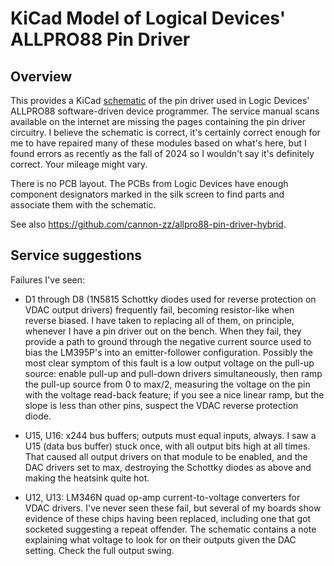 # KiCad Model of Logical Devices' ALLPRO88 Pin Driver

## Overview

This provides a KiCad [schematic](https://github.com/user-attachments/files/18313981/pin_driver.pdf) of the pin driver used in Logic Devices' ALLPRO88 software-driven device programmer.  The service manual scans available on the internet are missing the pages containing the pin driver circuitry.  I believe the schematic is correct, it's certainly correct enough for me to have repaired many of these modules based on what's here, but I found errors as recently as the fall of 2024 so I wouldn't say it's definitely correct.  Your mileage might vary.

There is no PCB layout.  The PCBs from Logic Devices have enough component designators marked in the silk screen to find parts and associate them with the schematic.

See also https://github.com/cannon-zz/allpro88-pin-driver-hybrid.

## Service suggestions

Failures I've seen:

 * D1 through D8 (1N5815 Schottky diodes used for reverse protection on VDAC output drivers) frequently fail, becoming resistor-like when reverse biased.  I have taken to replacing all of them, on principle, whenever I have a pin driver out on the bench.  When they fail, they provide a path to ground through the negative current source used to bias the LM395P's into an emitter-follower configuration.  Possibly the most clear symptom of this fault is a low output voltage on the pull-up source:  enable pull-up and pull-down drivers simultaneously, then ramp the pull-up source from 0 to max/2, measuring the voltage on the pin with the voltage read-back feature;  if you see a nice linear ramp, but the slope is less than other pins, suspect the VDAC reverse protection diode.

 * U15, U16:  x244 bus buffers;  outputs must equal inputs, always.  I saw a U15 (data bus buffer) stuck once, with all output bits high at all times.  That caused all output drivers on that module to be enabled, and the DAC drivers set to max, destroying the Schottky diodes as above and making the heatsink quite hot.

 * U12, U13:  LM346N quad op-amp current-to-voltage converters for VDAC drivers.  I've never seen these fail, but several of my boards show evidence of these chips having been replaced, including one that got socketed suggesting a repeat offender.  The schematic contains a note explaining what voltage to look for on their outputs given the DAC setting.  Check the full output swing.
